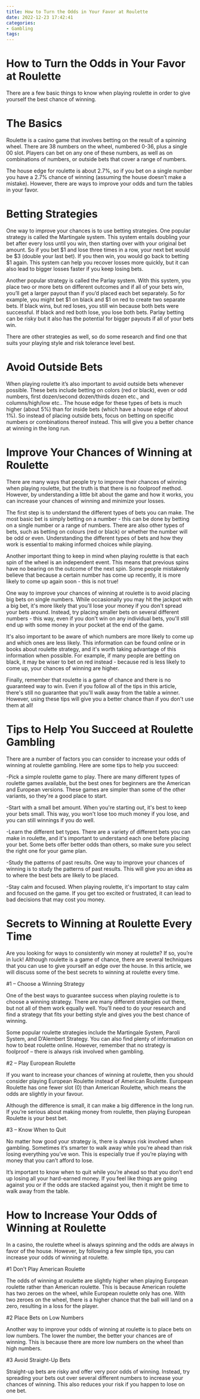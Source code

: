 ```yaml
---
title: How to Turn the Odds in Your Favor at Roulette
date: 2022-12-23 17:42:41
categories:
- Gambling
tags:
---
```



#  How to Turn the Odds in Your Favor at Roulette

There are a few basic things to know when playing roulette in order to give yourself the best chance of winning.

# The Basics

Roulette is a casino game that involves betting on the result of a spinning wheel. There are 38 numbers on the wheel, numbered 0-36, plus a single 00 slot. Players can bet on any one of these numbers, as well as on combinations of numbers, or outside bets that cover a range of numbers.

The house edge for roulette is about 2.7%, so if you bet on a single number you have a 2.7% chance of winning (assuming the house doesn’t make a mistake). However, there are ways to improve your odds and turn the tables in your favor.

# Betting Strategies

One way to improve your chances is to use betting strategies. One popular strategy is called the Martingale system. This system entails doubling your bet after every loss until you win, then starting over with your original bet amount. So if you bet $1 and lose three times in a row, your next bet would be $3 (double your last bet). If you then win, you would go back to betting $1 again. This system can help you recover losses more quickly, but it can also lead to bigger losses faster if you keep losing bets.

Another popular strategy is called the Parlay system. With this system, you place two or more bets on different outcomes and if all of your bets win, you’ll get a larger payout than if you’d placed each bet separately. So for example, you might bet $1 on black and $1 on red to create two separate bets. If black wins, but red loses, you still win because both bets were successful. If black and red both lose, you lose both bets. Parlay betting can be risky but it also has the potential for bigger payouts if all of your bets win.

There are other strategies as well, so do some research and find one that suits your playing style and risk tolerance level best.

# Avoid Outside Bets

When playing roulette it’s also important to avoid outside bets whenever possible. These bets include betting on colors (red or black), even or odd numbers, first dozen/second dozen/thirds dozen etc., and columns/high/low etc.. The house edge for these types of bets is much higher (about 5%) than for inside bets (which have a house edge of about 1%). So instead of placing outside bets, focus on betting on specific numbers or combinations thereof instead. This will give you a better chance at winning in the long run.

#  Improve Your Chances of Winning at Roulette

There are many ways that people try to improve their chances of winning when playing roulette, but the truth is that there is no foolproof method. However, by understanding a little bit about the game and how it works, you can increase your chances of winning and minimize your losses.

The first step is to understand the different types of bets you can make. The most basic bet is simply betting on a number - this can be done by betting on a single number or a range of numbers. There are also other types of bets, such as betting on colours (red or black) or whether the number will be odd or even. Understanding the different types of bets and how they work is essential to making informed choices while playing.

Another important thing to keep in mind when playing roulette is that each spin of the wheel is an independent event. This means that previous spins have no bearing on the outcome of the next spin. Some people mistakenly believe that because a certain number has come up recently, it is more likely to come up again soon - this is not true!

One way to improve your chances of winning at roulette is to avoid placing big bets on single numbers. While occasionally you may hit the jackpot with a big bet, it's more likely that you'll lose your money if you don't spread your bets around. Instead, try placing smaller bets on several different numbers - this way, even if you don't win on any individual bets, you'll still end up with some money in your pocket at the end of the game.

It's also important to be aware of which numbers are more likely to come up and which ones are less likely. This information can be found online or in books about roulette strategy, and it's worth taking advantage of this information when possible. For example, if many people are betting on black, it may be wiser to bet on red instead - because red is less likely to come up, your chances of winning are higher.

Finally, remember that roulette is a game of chance and there is no guaranteed way to win. Even if you follow all of the tips in this article, there's still no guarantee that you'll walk away from the table a winner. However, using these tips will give you a better chance than if you don't use them at all!

#  Tips to Help You Succeed at Roulette Gambling

There are a number of factors you can consider to increase your odds of winning at roulette gambling. Here are some tips to help you succeed:

-Pick a simple roulette game to play. There are many different types of roulette games available, but the best ones for beginners are the American and European versions. These games are simpler than some of the other variants, so they're a good place to start.

-Start with a small bet amount. When you're starting out, it's best to keep your bets small. This way, you won't lose too much money if you lose, and you can still winnings if you do well.

-Learn the different bet types. There are a variety of different bets you can make in roulette, and it's important to understand each one before placing your bet. Some bets offer better odds than others, so make sure you select the right one for your game plan.

-Study the patterns of past results. One way to improve your chances of winning is to study the patterns of past results. This will give you an idea as to where the best bets are likely to be placed.

-Stay calm and focused. When playing roulette, it's important to stay calm and focused on the game. If you get too excited or frustrated, it can lead to bad decisions that may cost you money.

#  Secrets to Winning at Roulette Every Time 

Are you looking for ways to consistently win money at roulette? If so, you’re in luck! Although roulette is a game of chance, there are several techniques that you can use to give yourself an edge over the house. In this article, we will discuss some of the best secrets to winning at roulette every time.

#1 – Choose a Winning Strategy

One of the best ways to guarantee success when playing roulette is to choose a winning strategy. There are many different strategies out there, but not all of them work equally well. You’ll need to do your research and find a strategy that fits your betting style and gives you the best chance of winning.

Some popular roulette strategies include the Martingale System, Paroli System, and D’Alembert Strategy. You can also find plenty of information on how to beat roulette online. However, remember that no strategy is foolproof – there is always risk involved when gambling.

#2 – Play European Roulette

If you want to increase your chances of winning at roulette, then you should consider playing European Roulette instead of American Roulette. European Roulette has one fewer slot (0) than American Roulette, which means the odds are slightly in your favour.

Although the difference is small, it can make a big difference in the long run. If you’re serious about making money from roulette, then playing European Roulette is your best bet.

#3 – Know When to Quit

No matter how good your strategy is, there is always risk involved when gambling. Sometimes it’s smarter to walk away while you’re ahead than risk losing everything you’ve won. This is especially true if you’re playing with money that you can’t afford to lose.

It’s important to know when to quit while you’re ahead so that you don’t end up losing all your hard-earned money. If you feel like things are going against you or if the odds are stacked against you, then it might be time to walk away from the table.

#  How to Increase Your Odds of Winning at Roulette

In a casino, the roulette wheel is always spinning and the odds are always in favor of the house. However, by following a few simple tips, you can increase your odds of winning at roulette.

#1 Don't Play American Roulette

The odds of winning at roulette are slightly higher when playing European roulette rather than American roulette. This is because American roulette has two zeroes on the wheel, while European roulette only has one. With two zeroes on the wheel, there is a higher chance that the ball will land on a zero, resulting in a loss for the player.

#2 Place Bets on Low Numbers

Another way to improve your odds of winning at roulette is to place bets on low numbers. The lower the number, the better your chances are of winning. This is because there are more low numbers on the wheel than high numbers.

#3 Avoid Straight-Up Bets

Straight-up bets are risky and offer very poor odds of winning. Instead, try spreading your bets out over several different numbers to increase your chances of winning. This also reduces your risk if you happen to lose on one bet.